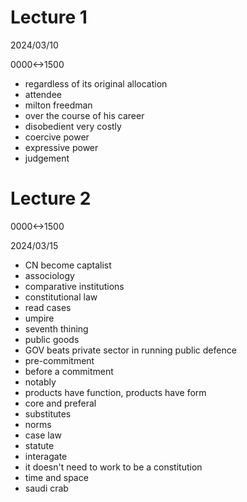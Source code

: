 # Lecture 1

2024/03/10

0000<->1500

- regardless of its original allocation
- attendee
- milton freedman
- over the course of his career
- disobedient very costly
- coercive power
- expressive power
- judgement

# Lecture 2

0000<->1500

2024/03/15

- CN become captalist
- associology
- comparative institutions
- constitutional law
- read cases
- umpire
- seventh thining
- public goods
- GOV beats private sector in running public defence
- pre-commitment
- before a commitment
- notably
- products have function, products have form
- core and preferal
- substitutes
- norms
- case law
- statute
- interagate
- it doesn't need to work to be a constitution
- time and space
- saudi crab
